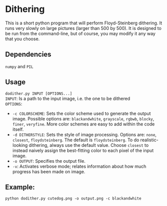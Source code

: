 Dithering
====

This is a short python program that will perform Floyd-Steinberg dithering.
It runs very slowly on large pictures (larger than 500 by 500). It is designed 
to be run from the command-line, but of course, you may modify it any way that you choose.

Dependencies
-----

``numpy`` and ``PIL``

Usage
-----

``dodither.py INPUT [OPTIONS...]``  
``INPUT``: Is a path to the input image, i.e. the one to be dithered  
``OPTIONS``:  
  * ``-c COLORSCHEME``: Sets the color scheme used to generate the output image. Possible options are:
    ``blackandwhite``, ``grayscale``, ``rgbwb``, ``blocky``, ``finer``, ``veryfine``. More color schemes are easy to add within the code itself.  
  * ``-d DITHERSTYLE``: Sets the style of image processing. Options are: ``none``, ``closest``, ``floydsteinberg``. The default is ``floydsteinberg``. To do realistic-looking dithering, always use the default value. Choose ``closest`` to instead naively assign the best-fitting color to each pixel of the input image.  
  * ``-o OUTPUT``: Specifies the output file.  
  * ``-v``: Activates verbose mode; relates information about how much progress has been made on image.  

Example:
----

``python dodither.py cutedog.png -o output.png -c blackandwhite``